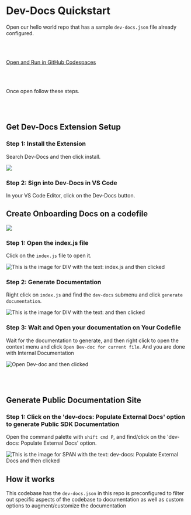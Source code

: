 # Dev-Docs Quickstart

Open our hello world repo that has a sample `dev-docs.json` file already configured.

<br></br>

[Open and Run in GitHub Codespaces](https://codespaces.new/team-dev-docs/spriteAI)

<br></br>

Once open follow these steps.

<br></br>

## Get Dev-Docs Extension Setup

### Step 1: Install the Extension

Search Dev-Docs and then click install.

![](/img/install_the_vscode_extension/step_4.png)

### Step 2: Sign into Dev-Docs in VS Code

In your VS Code Editor, click on the Dev-Docs button.

## Create Onboarding Docs on a codefile

![](/img/customize_your_ai_generation/step_1.png)

### Step 1: Open the index.js file

Click on the `index.js` file to open it.

![This is the image for DIV with the text: index.js and then clicked](/img/devdocs_quickstart/step_2.png)

### Step 2: Generate Documentation

Right click on `index.js` and find the `dev-docs` submenu and click `generate documentation`.

![This is the image for DIV with the text:  and then clicked](/img/devdocs_quickstart/step_3.png)

### Step 3: Wait and Open your documentation on Your Codefile

Wait for the documentation to generate, and then right click to open the context menu and click `Open Dev-doc for current file`.  And you are done with Internal Documentation

![Open Dev-doc and then clicked](/img/devdocs_quickstart/step_4.png)

<br></br>

## Generate Public Documentation Site

### Step 1: Click on the 'dev-docs: Populate External Docs' option to generate Public SDK Documentation

Open the command palette with `shift cmd P`, and find/click on the 'dev-docs: Populate External Docs' option.

![This is the image for SPAN with the text: dev-docs: Populate External Docs and then clicked](/img/devdocs_quickstart/step_5.png)

## How it works

This codebase has the `dev-docs.json` in this repo is preconfigured to filter out specific aspects of the codebase to documentation as well as custom options to augment/customize the documentation
  
  
